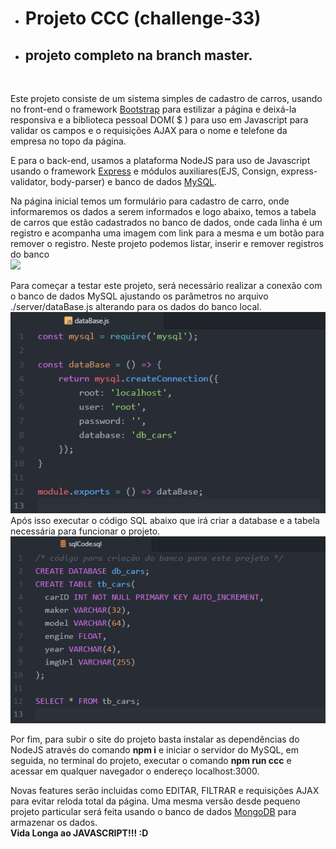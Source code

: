 * <h1>Projeto CCC (challenge-33)</h1>
* <h2>projeto completo na branch master.</h2>
<br>
<p>
  Este projeto consiste de um sistema simples de cadastro de carros, usando no front-end o framework <a href="https://getbootstrap.com/">Bootstrap</a> para estilizar a página e deixá-la responsiva e a biblioteca pessoal DOM( $ ) para uso em Javascript para validar os campos e o requisições AJAX para o nome e telefone da empresa no topo da página.
</p>
<p>
  E para o back-end, usamos a plataforma NodeJS para uso de Javascript usando o framework <a href="https://expressjs.com/pt-br/">Express</a> e módulos auxiliares(EJS, Consign, express-validator, body-parser) e banco de dados <a href="https://www.mysql.com/">MySQL</a>.
</p>
<p>
  Na página inicial temos um formulário para cadastro de carro, onde informaremos os dados a serem informados e logo abaixo,
  temos a tabela de carros que estão cadastrados no banco de dados, onde cada linha é um registro e acompanha uma imagem com link para a mesma e um botão para remover o registro. Neste projeto podemos listar, inserir e remover registros do banco<br>
  <img src="./description/home.png" />
</p>
<p>
  Para começar a testar este projeto, será necessário realizar a conexão com o banco de dados MySQL ajustando os parâmetros no arquivo ./server/dataBase.js alterando para os dados do banco local.<br>
  <img src="./description/dataBase.png" /><br>
  Após isso executar o código SQL abaixo que irá criar a database e a tabela necessária para funcionar o projeto.<br>
  <img src="./description/sql.png" /><br>
</p>
<p>
  Por fim, para subir o site do projeto basta instalar as dependências do NodeJS através do comando <strong>npm i</strong> e iniciar o servidor do MySQL, em seguida, no terminal do projeto, executar o comando <strong>npm run ccc</strong> e acessar em qualquer navegador o endereço localhost:3000.
</p>
<p>
  Novas features serão incluidas como EDITAR, FILTRAR e requisições AJAX para evitar reloda total da página. Uma mesma versão desde pequeno projeto particular será feita usando o banco de dados <a href="https://www.mongodb.com/">MongoDB</a> para armazenar os dados.<br><strong>Vida Longa ao JAVASCRIPT!!! :D</strong>
</p>

